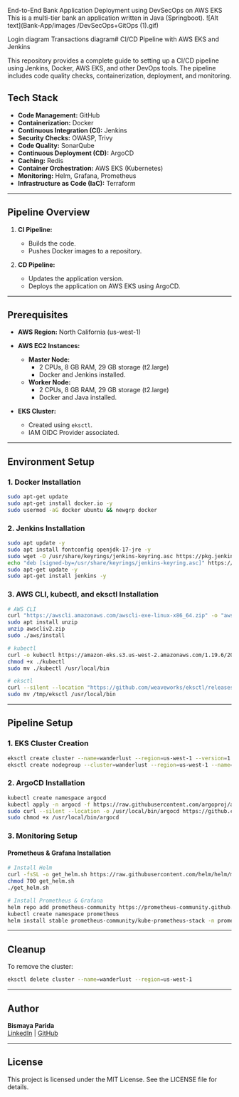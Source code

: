 End-to-End Bank Application Deployment using DevSecOps on AWS EKS
This is a multi-tier bank an application written in Java (Springboot).
![Alt text](Bank-App/images
/DevSecOps+GitOps (1).gif)

Login diagram Transactions diagram# CI/CD Pipeline with AWS EKS and Jenkins

This repository provides a complete guide to setting up a CI/CD pipeline using Jenkins, Docker, AWS EKS, and other DevOps tools. The pipeline includes code quality checks, containerization, deployment, and monitoring.

## Tech Stack

- **Code Management:** GitHub
- **Containerization:** Docker
- **Continuous Integration (CI):** Jenkins
- **Security Checks:** OWASP, Trivy
- **Code Quality:** SonarQube
- **Continuous Deployment (CD):** ArgoCD
- **Caching:** Redis
- **Container Orchestration:** AWS EKS (Kubernetes)
- **Monitoring:** Helm, Grafana, Prometheus
- **Infrastructure as Code (IaC):** Terraform

---

## Pipeline Overview

1. **CI Pipeline:**
   - Builds the code.
   - Pushes Docker images to a repository.

2. **CD Pipeline:**
   - Updates the application version.
   - Deploys the application on AWS EKS using ArgoCD.

---

## Prerequisites

- **AWS Region:** North California (us-west-1)
- **AWS EC2 Instances:**
  - **Master Node:**
    - 2 CPUs, 8 GB RAM, 29 GB storage (t2.large)
    - Docker and Jenkins installed.
  - **Worker Node:**
    - 2 CPUs, 8 GB RAM, 29 GB storage (t2.large)
    - Docker and Java installed.

- **EKS Cluster:**
  - Created using `eksctl`.
  - IAM OIDC Provider associated.

---

## Environment Setup

### 1. Docker Installation
```bash
sudo apt-get update
sudo apt-get install docker.io -y
sudo usermod -aG docker ubuntu && newgrp docker
```

### 2. Jenkins Installation
```bash
sudo apt update -y
sudo apt install fontconfig openjdk-17-jre -y
sudo wget -O /usr/share/keyrings/jenkins-keyring.asc https://pkg.jenkins.io/debian-stable/jenkins.io-2023.key
echo "deb [signed-by=/usr/share/keyrings/jenkins-keyring.asc]" https://pkg.jenkins.io/debian-stable binary/ | sudo tee /etc/apt/sources.list.d/jenkins.list > /dev/null
sudo apt-get update -y
sudo apt-get install jenkins -y
```

### 3. AWS CLI, kubectl, and eksctl Installation
```bash
# AWS CLI
curl "https://awscli.amazonaws.com/awscli-exe-linux-x86_64.zip" -o "awscliv2.zip"
sudo apt install unzip
unzip awscliv2.zip
sudo ./aws/install

# kubectl
curl -o kubectl https://amazon-eks.s3.us-west-2.amazonaws.com/1.19.6/2021-01-05/bin/linux/amd64/kubectl
chmod +x ./kubectl
sudo mv ./kubectl /usr/local/bin

# eksctl
curl --silent --location "https://github.com/weaveworks/eksctl/releases/latest/download/eksctl_$(uname -s)_amd64.tar.gz" | tar xz -C /tmp
sudo mv /tmp/eksctl /usr/local/bin
```

---

## Pipeline Setup

### 1. EKS Cluster Creation
```bash
eksctl create cluster --name=wanderlust --region=us-west-1 --version=1.30 --without-nodegroup
eksctl create nodegroup --cluster=wanderlust --region=us-west-1 --name=wanderlust --node-type=t2.large --nodes=2
```

### 2. ArgoCD Installation
```bash
kubectl create namespace argocd
kubectl apply -n argocd -f https://raw.githubusercontent.com/argoproj/argo-cd/stable/manifests/install.yaml
sudo curl --silent --location -o /usr/local/bin/argocd https://github.com/argoproj/argo-cd/releases/latest/download/argocd-linux-amd64
sudo chmod +x /usr/local/bin/argocd
```

### 3. Monitoring Setup
#### Prometheus & Grafana Installation
```bash
# Install Helm
curl -fsSL -o get_helm.sh https://raw.githubusercontent.com/helm/helm/main/scripts/get-helm-3
chmod 700 get_helm.sh
./get_helm.sh

# Install Prometheus & Grafana
helm repo add prometheus-community https://prometheus-community.github.io/helm-charts
kubectl create namespace prometheus
helm install stable prometheus-community/kube-prometheus-stack -n prometheus
```

---

## Cleanup
To remove the cluster:
```bash
eksctl delete cluster --name=wanderlust --region=us-west-1
```

---

## Author

**Bismaya Parida**  
[LinkedIn](https://linkedin.com/in/bismaya-parida) | [GitHub](https://github.com/Bismaya2401)

---

## License
This project is licensed under the MIT License. See the LICENSE file for details.
